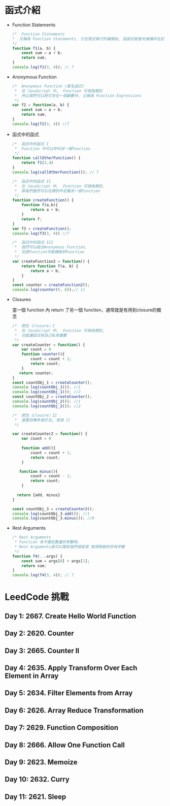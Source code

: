 # 函式介紹

- Function Statements 

  ```javascript
  /*  Function Statements 
  *  又稱為 Function Statements, 它在程式執行的最開始, 該函式就會先被儲存在記憶體中
  */
  function f1(a, b) {
      const sum = a + b;
      return sum;
  }
  console.log(f1(3, 4)); // 7
  ```

- Anonymous Function

  ```javascript
  /*  Anonymous Function (匿名函式) 
   *  在 JavaScript 中,  Function 可視為類別
   *  所以我們可以把它存在一個變數中, 又稱為 Function Expressions
   */
  var f2 = function(a, b) {
      const sum = a + b;
      return sum; 
  }
  console.log(f2(3, 4)) //7
  ```

- 函式中的函式

  ```javascript
  /*  函式中的函式 I
   *  Function 中可以呼叫另一個function
   */
  function callOtherFunction() {
      return f1(3,4)
  }
  console.log(callOtherFunction()); // 7

  /*  函式中的函式 II
   *  在 JavaScript 中,  Function 可視為類別, 
   *  那我們當然可以在類別中定義另一個function
   */
  function createFunction() {
      function f(a,b){
          return a + b;
      }
      return f;
  }
  var f3 = createFunction();
  console.log(f3(3, 4)) //7

  /*  函式中的函式 III
   *  我們可以結合Anonymous Function, 
   *  在該Function中創建新的Function
   */
  var createFunction2 = function() {
      return function f(a, b) {
          return a + b;
      } 
  }
  const counter = createFunction2();
  console.log(counter(5, 6));// 11
  ```

- Closures

  當一個 function 內 return 了另一個 function，通常就是有用到closure的概念

  ```javascript
  /*  閉包（closure）I
   *  在 JavaScript 中,  Function 可視為類別,  
   *  也能讓函式有自己私有變數
   */
  var createCounter = function() {
      var count = 0
      function counter(){
          count = count + 1;
          return count;
      }
     return counter;
  }
  const countObj_1 = createCounter();
  console.log(countObj_1()); //1
  console.log(countObj_1()); //2
  const countObj_2 = createCounter();
  console.log(countObj_2()); //1
  console.log(countObj_2()); //2

  /*  閉包（closure）II
   *  當要回傳多個方法, 使用 {}
   */

  var createCounter2 = function() {
      var count = 0
    
      function add(){
          count = count + 1;
          return count;
      }

     function minus(){
          count = count - 1;
          return count;
      }
     
    return {add, minus}
  }

  const countObj_3 = createCounter2();
  console.log(countObj_3.add()); //1
  console.log(countObj_3.minus()); //0
  ```

- Rest Arguments

  ```javascript
  /* Rest Arguments
   * Function 有不確定數量的參數時，
   * Rest Arguments就可以幫助我們很容易 取得剩餘的所有參數
   */
  function f4(...args) {
      const sum = args[0] + args[1];
      return sum;
  }
  console.log(f4(3, 4)); // 7
  ```

# LeedCode 挑戰

## Day 1: 2667. Create Hello World Function

## Day 2: 2620. Counter 

## Day 3: 2665. Counter II

## Day 4: 2635. Apply Transform Over Each Element in Array

## Day 5: 2634. Filter Elements from Array

## Day 6: 2626. Array Reduce Transformation

## Day 7: 2629. Function Composition

## Day 8: 2666. Allow One Function Call

## Day 9: 2623. Memoize

## Day 10: 2632. Curry

## Day 11: 2621. Sleep